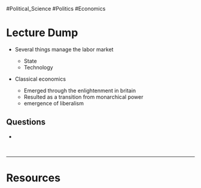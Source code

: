 #Political_Science #Politics #Economics
# Lecture Dump 
- Several things manage the labor market 
	- State 
	- Technology 


- Classical economics 
	- Emerged through the enlightenment in britain
	- Resulted as a transition from monarchical power 
	- emergence of liberalism 


## Questions
- 



 &emsp;

---
# Resources 
